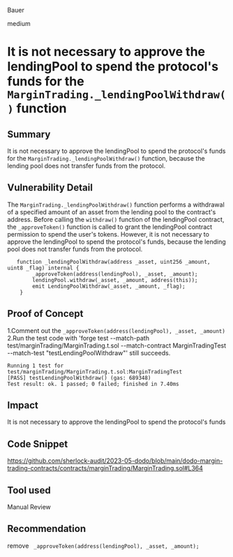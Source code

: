Bauer

medium

# It is not necessary to approve the lendingPool to spend the protocol's funds for the `MarginTrading._lendingPoolWithdraw()` function

## Summary
It is not necessary to approve the lendingPool to spend the protocol's funds for the `MarginTrading._lendingPoolWithdraw()` function, because the lending pool does not transfer funds from the protocol.
## Vulnerability Detail
The `MarginTrading._lendingPoolWithdraw()` function performs a withdrawal of a specified amount of an asset from the lending pool to the contract's address. Before calling the `withdraw()` function of the lendingPool contract, the `_approveToken()` function is called to grant the lendingPool contract permission to spend the user's tokens.
However, it is not necessary to approve the lendingPool to spend the protocol's funds, because the lending pool does not transfer funds from the protocol.
```solidity
   function _lendingPoolWithdraw(address _asset, uint256 _amount, uint8 _flag) internal {
        _approveToken(address(lendingPool), _asset, _amount);
        lendingPool.withdraw(_asset, _amount, address(this));
        emit LendingPoolWithdraw(_asset, _amount, _flag);
    }
```
## Proof of Concept
1.Comment out the `_approveToken(address(lendingPool), _asset, _amount) `
2.Run the test code with 'forge test --match-path test/marginTrading/MarginTrading.t.sol --match-contract MarginTradingTest --match-test "testLendingPoolWithdraw"' still succeeds.
```solidity
Running 1 test for test/marginTrading/MarginTrading.t.sol:MarginTradingTest
[PASS] testLendingPoolWithdraw() (gas: 689348)
Test result: ok. 1 passed; 0 failed; finished in 7.40ms

```
## Impact
It is not necessary to approve the lendingPool to spend the protocol's funds
## Code Snippet
https://github.com/sherlock-audit/2023-05-dodo/blob/main/dodo-margin-trading-contracts/contracts/marginTrading/MarginTrading.sol#L364
## Tool used

Manual Review

## Recommendation
remove ` _approveToken(address(lendingPool), _asset, _amount);`
